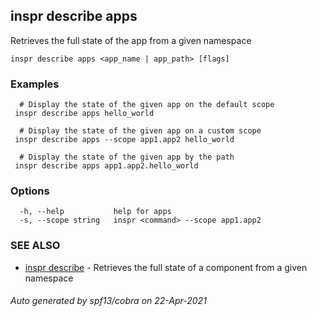 ## inspr describe apps

Retrieves the full state of the app from a given namespace

```
inspr describe apps <app_name | app_path> [flags]
```

### Examples

```
  # Display the state of the given app on the default scope
 inspr describe apps hello_world

  # Display the state of the given app on a custom scope
 inspr describe apps --scope app1.app2 hello_world

  # Display the state of the given app by the path
 inspr describe apps app1.app2.hello_world

```

### Options

```
  -h, --help           help for apps
  -s, --scope string   inspr <command> --scope app1.app2
```

### SEE ALSO

* [inspr describe](inspr_describe.md)	 - Retrieves the full state of a component from a given namespace

###### Auto generated by spf13/cobra on 22-Apr-2021

